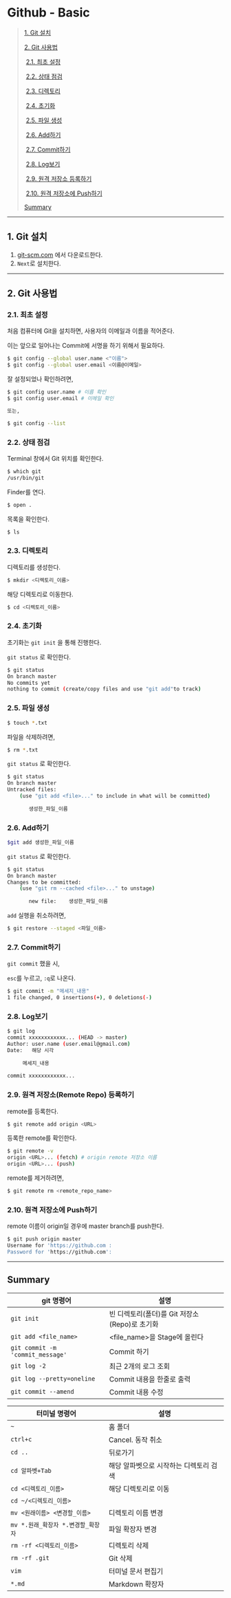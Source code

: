  

# Github - Basic

> [1. Git 설치 ](#1-git-설치)
>
> [2. Git 사용법](#2-git-사용법)
>
> ​	[2.1. 최초 설정 ](#21-최초-설정)
>
> ​	[2.2. 상태 점검 ](#22-상태-점검)
>
> ​	[2.3. 디렉토리 ](#23-디렉토리)
>
> ​	[2.4. 초기화 ](#24-초기화)
>
> ​	[2.5. 파일 생성 ](#25-파일-생성)
>
> ​	[2.6. Add하기 ](#26-add하기)
>
> ​	[2.7. Commit하기 ](#27-commit하기)
>
> ​	[2.8. Log보기 ](#28-log보기)
>
> ​	[2.9. 원격 저장소 등록하기 ](#29-원격-저장소remote-repo-등록하기)
>
> ​	[2.10. 원격 저장소에 Push하기 ](#210-원격-저장소에-push하기)
>
> [Summary ](#summary)

---

## 1. Git 설치

1. [git-scm.com](https://git-scm.com) 에서 다운로드한다.
2. `Next`로 설치한다.

---

## 2. Git 사용법

### 2.1. 최초 설정

처음 컴퓨터에 Git을 설치하면, 사용자의 이메일과 이름을 적어준다.

이는 앞으로 일어나는 Commit에 서명을 하기 위해서 필요하다.

``` bash
$ git config --global user.name <"이름">
$ git config --global user.email <이름@이메일>
```

잘 설정되었나 확인하려면,

```bash
$ git config user.name # 이름 확인
$ git config user.email # 이메일 확인

또는,

$ git config --list
```

### 2.2. 상태 점검

Terminal 창에서 Git 위치를 확인한다.

```bash
$ which git
/usr/bin/git
```

Finder를 연다.

~~~bash
$ open .
~~~

목록을 확인한다.

```bash
$ ls
```

### 2.3. 디렉토리

디렉토리를 생성한다.

~~~bash
$ mkdir <디렉토리_이름>
~~~

해당 디렉토리로 이동한다.

~~~bash
$ cd <디렉토리_이름>
~~~

### 2.4. 초기화

초기화는 `git init` 을 통해 진행한다.

`git status` 로 확인한다.

~~~bash
$ git status
On branch master
No commits yet
nothing to commit (create/copy files and use "git add"to track)
~~~

### 2.5. 파일 생성

```bash
$ touch *.txt
```

파일을 삭제하려면,

```bash
$ rm *.txt
```

`git status` 로 확인한다.

~~~bash
$ git status
On branch master
Untracked files:
	(use "git add <file>..." to include in what will be committed)
       
       생성한_파일_이름
~~~

### 2.6. Add하기

~~~bash
$git add 생성한_파일_이름
~~~

`git status` 로 확인한다.

~~~bash
$ git status
On branch master
Changes to be committed:
	(use "git rm --cached <file>..." to unstage)
	
       new file:    생성한_파일_이름
~~~

`add` 실행을 취소하려면,

~~~bash
$ git restore --staged <파일_이름>
~~~

### 2.7. Commit하기

`git commit` 했을 시,

 `esc`를 누르고, `:q`로 나온다.

~~~bash
$ git commit -m "메세지_내용"
1 file changed, 0 insertions(+), 0 deletions(-)
~~~

### 2.8. Log보기

~~~bash
$ git log
commit xxxxxxxxxxxx... (HEAD -> master)
Author: user.name (user.email@gmail.com)
Date:   해당 시각
   
     메세지_내용
     
commit xxxxxxxxxxxx...
~~~

### 2.9. 원격 저장소(Remote Repo) 등록하기

remote를 등록한다.

~~~bash
$ git remote add origin <URL>
~~~

등록한 remote를 확인한다.

~~~bash
$ git remote -v
origin <URL>... (fetch) # origin remote 저장소 이름
origin <URL>... (push)
~~~

remote를 제거하려면,

~~~bash
$ git remote rm <remote_repo_name>
~~~

### 2.10. 원격 저장소에 Push하기

remote 이름이 origin일 경우에 master branch를 push한다.

~~~bash
$ git push origin master
Username for 'https://github.com : 
Password for 'https://github.com':
~~~

---

## Summary

| git 명령어                       | 설명                                          |
| -------------------------------- | --------------------------------------------- |
| `git init`                       | 빈 디렉토리(폴더)를 Git 저장소(Repo)로 초기화 |
| `git add <file_name>`            | <file_name>을 Stage에 올린다                  |
| `git commit -m 'commit_message'` | Commit 하기                                   |
| `git log -2`                     | 최근 2개의 로그 조회                          |
| `git log --pretty=oneline`       | Commit 내용을 한줄로 출력                     |
| `git commit --amend`             | Commit 내용 수정                              |

| 터미널 명령어                      | 설명                                   |
| ---------------------------------- | -------------------------------------- |
| `~`                                | 홈 폴더                                |
| `ctrl+c`                           | Cancel. 동작 취소                      |
| `cd ..`                            | 뒤로가기                               |
| `cd 알파벳+Tab`                    | 해당 알파벳으로 시작하는 디렉토리 검색 |
| `cd <디렉토리_이름>`               | 해당 디렉토리로 이동                   |
| `cd ~/<디렉토리_이름>`             |                                        |
| `mv <원래이름> <변경할_이름>`      | 디렉토리 이름 변경                     |
| `mv *.원래_확장자 *.변경할_확장자` | 파일 확장자 변경                       |
| `rm -rf <디렉토리_이름>`           | 디렉토리 삭제                          |
| `rm -rf .git`                      | Git 삭제                               |
| `vim`                              | 터미널 문서 편집기                     |
| `*.md`                             | Markdown 확장자                        |

